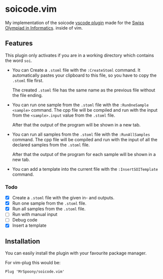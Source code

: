 # soicode.vim

My implementation of the soicode
[vscode plugin](https://marketplace.visualstudio.com/items?itemName=swissolyinfo.soicode)
made for the [Swiss Olympiad in Informatics](https://soi.ch).
inside of vim.

## Features

This plugin only activates if you are in a working directory which contains
the word `soi`.

- You can Create  a `.stoml` file with the `:CreateStoml` command.
  It automatically pastes your clipboard to this file,
  so you have to copy the `.stoml` file first.

  The created `.stoml` file has the same name
as the previous file without the file ending.

- You can run one sample from the `.stoml` file
  with the `:RunOneSample <sample>` command.
  The cpp file will be compiled and run with the input
  from the `<sample>.input` value from the `.stoml` file.

  After that the output of the program will be shown in a new tab.

- You can run all samples from the `.stoml` file
  with the `:RunAllSamples` command.
  The cpp file will be compiled and run with the input
  of all the declared samples from the `.stoml` file.

  After that the output of the program for each sample will be shown in a new tab.

- You can add a template into the current file with the `:InsertSOITemplate` command.

### Todo

- [x] Create a `.stoml` file with the given in- and outputs.
- [x] Run one sample from the `.stoml` file.
- [x] Run all samples from the `.stoml` file.
- [ ] Run with manual input
- [ ] Debug code
- [x] Insert a template

## Installation

You can easily install the plugin with your favourite package manager.

For vim-plug this would be:

```vim
Plug 'MrSpoony/soicode.vim'
```
